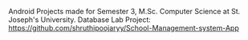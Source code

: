 Android Projects made for Semester 3, M.Sc. Computer Science at St. Joseph's University. Database Lab Project: https://github.com/shruthipoojaryy/School-Management-system-App
